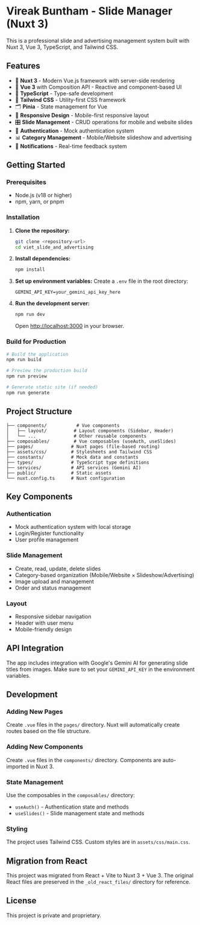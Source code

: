 # Vireak Buntham - Slide Manager (Nuxt 3)

This is a professional slide and advertising management system built with Nuxt 3, Vue 3, TypeScript, and Tailwind CSS.

## Features

- 🚀 **Nuxt 3** - Modern Vue.js framework with server-side rendering
- 🎨 **Vue 3** with Composition API - Reactive and component-based UI
- 🔷 **TypeScript** - Type-safe development
- 🎨 **Tailwind CSS** - Utility-first CSS framework
- 🗂️ **Pinia** - State management for Vue
- 📱 **Responsive Design** - Mobile-first responsive layout
- 🎛️ **Slide Management** - CRUD operations for mobile and website slides
- 🔐 **Authentication** - Mock authentication system
- 📊 **Category Management** - Mobile/Website slideshow and advertising
- 🔔 **Notifications** - Real-time feedback system

## Getting Started

### Prerequisites

- Node.js (v18 or higher)
- npm, yarn, or pnpm

### Installation

1. **Clone the repository:**
   ```bash
   git clone <repository-url>
   cd viet_slide_and_advertising
   ```

2. **Install dependencies:**
   ```bash
   npm install
   ```

3. **Set up environment variables:**
   Create a `.env` file in the root directory:
   ```env
   GEMINI_API_KEY=your_gemini_api_key_here
   ```

4. **Run the development server:**
   ```bash
   npm run dev
   ```

   Open [http://localhost:3000](http://localhost:3000) in your browser.

### Build for Production

```bash
# Build the application
npm run build

# Preview the production build
npm run preview

# Generate static site (if needed)
npm run generate
```

## Project Structure

```
├── components/           # Vue components
│   ├── layout/          # Layout components (Sidebar, Header)
│   └── ...              # Other reusable components
├── composables/         # Vue composables (useAuth, useSlides)
├── pages/              # Nuxt pages (file-based routing)
├── assets/css/         # Stylesheets and Tailwind CSS
├── constants/          # Mock data and constants
├── types/              # TypeScript type definitions
├── services/           # API services (Gemini AI)
├── public/             # Static assets
└── nuxt.config.ts      # Nuxt configuration
```

## Key Components

### Authentication
- Mock authentication system with local storage
- Login/Register functionality
- User profile management

### Slide Management
- Create, read, update, delete slides
- Category-based organization (Mobile/Website × Slideshow/Advertising)
- Image upload and management
- Order and status management

### Layout
- Responsive sidebar navigation
- Header with user menu
- Mobile-friendly design

## API Integration

The app includes integration with Google's Gemini AI for generating slide titles from images. Make sure to set your `GEMINI_API_KEY` in the environment variables.

## Development

### Adding New Pages
Create `.vue` files in the `pages/` directory. Nuxt will automatically create routes based on the file structure.

### Adding New Components
Create `.vue` files in the `components/` directory. Components are auto-imported in Nuxt 3.

### State Management
Use the composables in the `composables/` directory:
- `useAuth()` - Authentication state and methods
- `useSlides()` - Slide management state and methods

### Styling
The project uses Tailwind CSS. Custom styles are in `assets/css/main.css`.

## Migration from React

This project was migrated from React + Vite to Nuxt 3 + Vue 3. The original React files are preserved in the `_old_react_files/` directory for reference.

## License

This project is private and proprietary.
